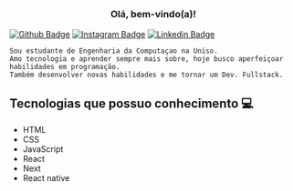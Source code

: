 <h3 align="center">  <br>

Olá, bem-vindo(a)!
<br>

</h3>

[![Github Badge](https://img.shields.io/badge/-Facebook-blue?style=for-the-badge&logo=Facebook&logoColor=white&link=https://www.facebook.com/samuel.guilherme.3)](https://www.facebook.com/samuel.guilherme.3)
[![Instagram Badge](https://img.shields.io/badge/-instagram-red?style=for-the-badge&logo=instagram&logoColor=white&link=https://www.instagram.com/sg.gui/)](https://www.instagram.com/sg.gui/)
[![Linkedin Badge](https://img.shields.io/badge/-Linkedin-blue?style=for-the-badge&logo=Linkedin&logoColor=white&link=https://www.linkedin.com/in/samuel-rodrigues-49545316a/)](https://www.linkedin.com/in/samuel-rodrigues-49545316a/)

```
Sou estudante de Engenharia da Computaçao na Uniso.
Amo tecnologia e aprender sempre mais sobre, hoje busco aperfeiçoar habilidades em programação.
Também desenvolver novas habilidades e me tornar um Dev. Fullstack.
```

## Tecnologias que possuo conhecimento 💻

  - HTML
  - CSS
  - JavaScript
  - React
  - Next
  - React native
